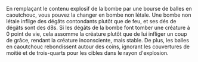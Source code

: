 En remplaçant le contenu explosif de la bombe par une bourse de balles en caoutchouc, vous pouvez la changer en bombe non létale. Une bombe non létale inflige des dégâts contondants plutôt que de feu, et ses dés de dégâts sont des d8s. Si les dégâts de la bombe font tomber une créature à 0 point de vie, cela assomme la créature plutôt que de lui infliger un coup de grâce, rendant la créature inconsciente, mais stable. De plus, les balles en caoutchouc rebondissent autour des coins, ignorant les couvertures de moitié et de trois-quarts pour les cibles dans le rayon d'explosion.